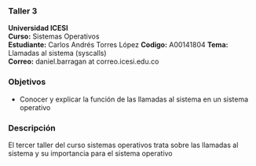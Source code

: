 ### Taller 3
**Universidad ICESI**  
**Curso:** Sistemas Operativos  
**Estudiante:** Carlos Andrés Torres López
**Codigo:** A00141804
**Tema:** Llamadas al sistema (syscalls)  
**Correo:** daniel.barragan at correo.icesi.edu.co


### Objetivos
* Conocer y explicar la función de las llamadas al sistema en un sistema operativo



### Descripción
El tercer taller del curso sistemas operativos trata sobre las llamadas al sistema y su importancia para el sistema operativo

